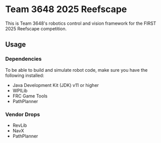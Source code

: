 # Team 3648 2025 Reefscape
This is Team 3648's robotics control and vision framework for the FIRST 2025 Reefscape competition.
## Usage
### Dependencies
To be able to build and simulate robot code, make sure you have the following installed:
- Java Development Kit (JDK) v11 or higher
- WPILib
- FRC Game Tools
- PathPlanner

### Vendor Drops
- RevLib
- NavX
- PathPlanner
